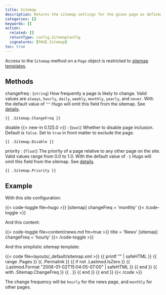 ```yaml
---
title: Sitemap
description: Returns the sitemap settings for the given page as defined in front matter, falling back to the sitemap settings as defined in the site configuration.
categories: []
keywords: []
action:
  related: []
  returnType: config.SitemapConfig
  signatures: [PAGE.Sitemap]
toc: true
---
```


Access to the `Sitemap` method on a `Page` object is restricted to [sitemap templates].

## Methods

changefreq
: (`string`) How frequently a page is likely to change. Valid values are `always`, `hourly`, `daily`, `weekly`, `monthly`, `yearly`, and `never`. With the default value of `""` Hugo will omit this field from the sitemap. See [details](https://www.sitemaps.org/protocol.html#changefreqdef).

```go-html-template
{{ .Sitemap.ChangeFreq }}
```

disable {{< new-in 0.125.0 >}}
: (`bool`) Whether to disable page inclusion. Default is `false`. Set to `true` in front matter to exclude the page.

```go-html-template
{{ .Sitemap.Disable }}
```

priority
: (`float`) The priority of a page relative to any other page on the site. Valid values range from 0.0 to 1.0.  With the default value of `-1` Hugo will omit this field from the sitemap. See [details](https://www.sitemaps.org/protocol.html#priority).

```go-html-template
{{ .Sitemap.Priority }}
```

## Example

With this site configuration:

{{< code-toggle file=hugo >}}
[sitemap]
changeFreq = 'monthly'
{{< /code-toggle >}}

And this content:

{{< code-toggle file=content/news.md fm=true >}}
title = 'News'
[sitemap]
changeFreq = 'hourly'
{{< /code-toggle >}}

And this simplistic sitemap template:

{{< code file=layouts/_default/sitemap.xml >}}
{{ printf "<?xml version=\"1.0\" encoding=\"utf-8\" standalone=\"yes\"?>" | safeHTML }}
<urlset xmlns="http://www.sitemaps.org/schemas/sitemap/0.9"
  xmlns:xhtml="http://www.w3.org/1999/xhtml">
  {{ range .Pages }}
    <url>
      <loc>{{ .Permalink }}</loc>
      {{ if not .Lastmod.IsZero }}
        <lastmod>{{ .Lastmod.Format "2006-01-02T15:04:05-07:00" | safeHTML }}</lastmod>
      {{ end }}
      {{ with .Sitemap.ChangeFreq }}
        <changefreq>{{ . }}</changefreq>
      {{ end }}
    </url>
  {{ end }}
</urlset>
{{< /code >}}

The change frequency will be `hourly` for the news page, and `monthly` for other pages.

[sitemap templates]: /templates/sitemap-template/

